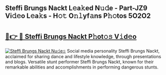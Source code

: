 ## Steffi Brungs Nackt L𝚎a𝚔ed N𝚞𝚍e - Part-JZ9 Vi𝚍𝚎o L𝚎a𝚔s - H𝚘𝚝 O𝚗𝚕yf𝚊ns P𝚑𝚘tos 5O2O2

# <h2><a href="http://kfbb5v9.oniu.top/?m=Steffi+Brungs+Nackt">🔗👉 🔴 Steffi Brungs Nackt P𝚑ot𝚘𝚜 V𝚒d𝚎o</a></h2>

[![Steffi Brungs Nackt Nu𝚍e𝚜](https://i.imgur.com/0qMVB7G.gif)](http://kfbb5v9.oniu.top/?m=Steffi+Brungs+Nackt)
Social media personality Steffi Brungs Nackt, acclaimed for sharing dance and lifestyle knowledge, through presentations and blogs. Versatile stunt performer Steffi Brungs Nackt, known for their remarkable abilities and accomplishments in performing dangerous stunts.  
